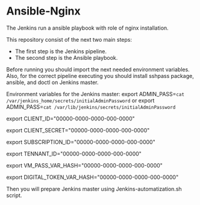 # Ansible-Nginx
The Jenkins run a ansible playbook with role of nginx installation.


This repository consist of the next two main steps:

  - The first step is the Jenkins pipeline. 
  - The second step is the Ansible playbook.

Before running you should import the next needed environment variables. Also, for the correct pipeline executing you should install sshpass package, ansible, and doctl on Jenkins master.

  Environment variables for the Jenkins master:
  export ADMIN_PASS=`cat /var/jenkins_home/secrets/initialAdminPassword` or export ADMIN_PASS=`cat /var/lib/jenkins/secrets/initialAdminPassword`

  export CLIENT_ID="00000-0000-0000-000-0000"

  export CLIENT_SECRET="00000-0000-0000-000-0000"

  export SUBSCRIPTION_ID="00000-0000-0000-000-0000"

  export TENNANT_ID="00000-0000-0000-000-0000"

  export VM_PASS_VAR_HASH="00000-0000-0000-000-0000"

  export DIGITAL_TOKEN_VAR_HASH="00000-0000-0000-000-0000"


Then you will prepare Jenkins master using Jenkins-automatization.sh script.
